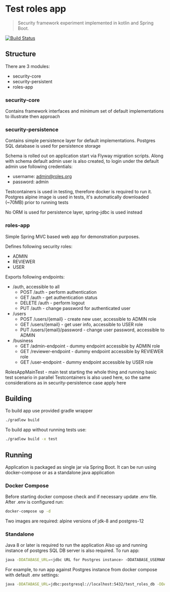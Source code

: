 # Test roles app
> Security framework experiment implemented in kotlin and Spring Boot.

[![Build Status](https://travis-ci.com/gubanov/test-roles.svg?branch=master)](https://travis-ci.com/gubanov/test-roles)

## Structure
There are 3 modules:
* security-core
* security-persistent
* roles-app

### security-core
Contains framework interfaces and minimum set of default implementations to illustrate then approach 

### security-persistence 
Contains simple persistence layer for default implementations. 
Postgres SQL database is used for persistence storage

Schema is rolled out on application start via Flyway migration scripts.
Along with schema default admin user is also created, to login under the default admin use following credentials:
* username: admin@roles.org
* password: admin

Testcontainers is used in testing, therefore docker is required to run it.
Postgres alpine image is used in tests, it's automatically downloaded (~70MB) prior to running tests    

No ORM is used for persistence layer, spring-jdbc is used instead

### roles-app
Simple Spring MVC based web app for demonstration purposes.

Defines following security roles:
* ADMIN
* REVIEWER
* USER

Exports following endpoints:
* /auth, accessible to all
  * POST /auth - perform authentication
  * GET /auth - get authentication status
  * DELETE /auth - perform logout
  * PUT /auth - change password for authenticated user
* /users
  * POST /users/{email} - create new user, accessible to ADMIN role
  * GET /users/{email} - get user info, accessible to USER role
  * PUT /users/{email}/password - change user password, accessible to ADMIN
* /business
  * GET /admin-endpoint - dummy endpoint accessible by ADMIN role
  * GET /reviewer-endpoint - dummy endpoint accessible by REVIEWER role
  * GET /user-endpoint - dummy endpoint accessible by USER role

RolesAppMainTest - main test starting the whole thing and running basic test scenario in parallel
Testcontainers is also used here, so the same considerations as in security-persistence case apply here

## Building
To build app use provided gradle wrapper
```bash
./gradlew build
```
To build app without running tests use:
```bash
./gradlew build -x test
```

## Running
Application is packaged as single jar via Spring Boot. 
It can be run using docker-compose or as a standalone java application

### Docker Compose
Before starting docker compose check and if necessary update .env file.
After .env is configured run:
```bash
docker-compose up -d
``` 
Two images are required: alpine versions of jdk-8 and postgres-12

### Standalone
Java 8 or later is required to run the application
Also up and running instance of postgres SQL DB server is also required.
To run app:
```bash
java -DDATABASE_URL=<jdbc URL for Postgres instance> -DDATABASE_USERNAME=<username> -DDATABASE_PASSWORD=<password>  -jar roles-app/build/libs/roles-app-1.0-SNAPSHOT.jar
```
For example, to run app against Postgres instance from docker compose with default .env settings:
```bash
java -DDATABASE_URL=jdbc:postgresql://localhost:5432/test_roles_db -DDATABASE_USERNAME=test_roles -DDATABASE_PASSWORD=test_roles_pwd  -jar roles-app/build/libs/roles-app-1.0-SNAPSHOT.jar
```